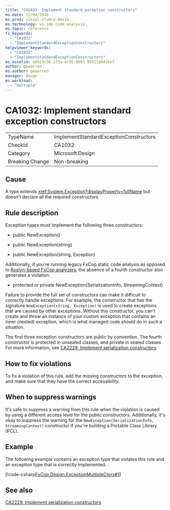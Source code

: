 ```yaml
---
title: "CA1032: Implement standard exception constructors"
ms.date: 11/04/2016
ms.prod: visual-studio-dev15
ms.technology: vs-ide-code-analysis
ms.topic: reference
f1_keywords:
  - "CA1032"
  - "ImplementStandardExceptionConstructors"
helpviewer_keywords:
  - "CA1032"
  - "ImplementStandardExceptionConstructors"
ms.assetid: a8623c56-273a-4c95-8d83-95911a042be7
author: gewarren
ms.author: gewarren
manager: douge
ms.workload:
  - "multiple"
---
```

# CA1032: Implement standard exception constructors

|||
|-|-|
|TypeName|ImplementStandardExceptionConstructors|
|CheckId|CA1032|
|Category|Microsoft.Design|
|Breaking Change|Non-breaking|

## Cause

A type extends <xref:System.Exception?displayProperty=fullName> but doesn't declare all the required constructors.

## Rule description

Exception types must implement the following three constructors:

- public NewException()

- public NewException(string)

- public NewException(string, Exception)

Additionally, if you're running legacy FxCop static code analysis as opposed to [Roslyn-based FxCop analyzers](../code-quality/roslyn-analyzers-overview.md), the absence of a fourth constructor also generates a violation:

- protected or private NewException(SerializationInfo, StreamingContext)

Failure to provide the full set of constructors can make it difficult to correctly handle exceptions. For example, the constructor that has the signature `NewException(string, Exception)` is used to create exceptions that are caused by other exceptions. Without this constructor, you can't create and throw an instance of your custom exception that contains an inner (nested) exception, which is what managed code should do in such a situation.

The first three exception constructors are public by convention. The fourth constructor is protected in unsealed classes, and private in sealed classes. For more information, see [CA2229: Implement serialization constructors](../code-quality/ca2229-implement-serialization-constructors.md)

## How to fix violations

To fix a violation of this rule, add the missing constructors to the exception, and make sure that they have the correct accessibility.

## When to suppress warnings

It's safe to suppress a warning from this rule when the violation is caused by using a different access level for the public constructors. Additionally, it's okay to suppress the warning for the `NewException(SerializationInfo, StreamingContext)` constructor if you're building a Portable Class Library (PCL).

## Example

The following example contains an exception type that violates this rule and an exception type that is correctly implemented.

[!code-csharp[FxCop.Design.ExceptionMultipleCtors#1](../code-quality/codesnippet/CSharp/ca1032-implement-standard-exception-constructors_1.cs)]

## See also

[CA2229: Implement serialization constructors](../code-quality/ca2229-implement-serialization-constructors.md)